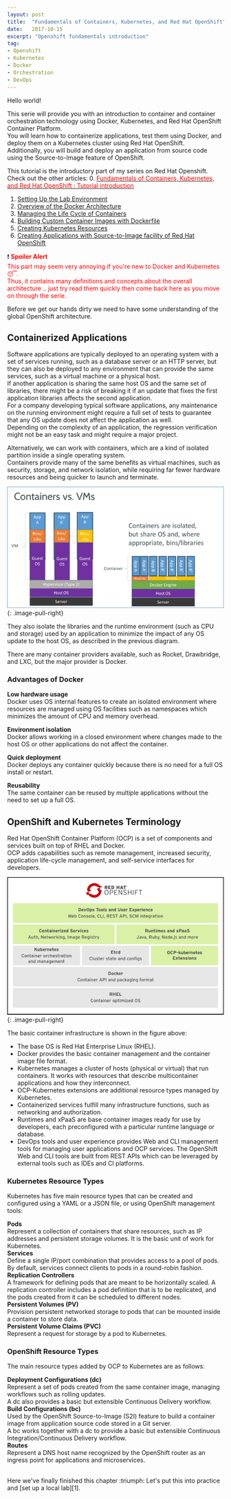 ```yaml
---
layout: post
title:  "Fundamentals of Containers, Kubernetes, and Red Hat OpenShift"
date:   2017-10-15
excerpt: "Openshift fundamentals introduction"
tag:
- Openshift
- Kubernetes
- Docker
- Orchestration
- DevOps
---
```


[//]: # (ToDo: add links to other articles)

Hello world!  
  
This serie will provide you with an introduction to container and container orchestration technology using Docker, Kubernetes, and Red Hat OpenShift Container Platform.  
You will learn how to containerize applications, test them using Docker, and deploy them on a Kubernetes cluster using Red Hat OpenShift.  
Additionally, you will build and deploy an application from source code using the Source-to-Image feature of OpenShift.

This tutorial is the introductory part of my series on Red Hat Openshift. Check out the other articles:
0. [<span style="color:red">Fundamentals of Containers, Kubernetes, and Red Hat OpenShift : Tutorial introduction</span>][0]
1. [Setting Up the Lab Environment][1]
2. [Overview of the Docker Architecture][2]
3. [Managing the Life Cycle of Containers][3]
4. [Building Custom Container Images with Dockerfile][4]
5. [Creating Kubernetes Resources][5]
6. [Creating Applications with Source-to-Image facility of Red Hat OpenShift][6]


:exclamation: <span style="color:red"> **Spoiler Alert**</span>  
<span style="color:red"> This part may seem very annoying if you're new to Docker and Kubernetes :sleeping:.  
Thus, it contains many definitions and concepts about the overall architecture .. just try read them quickly then come back here as you move on through the serie. </span>

Before we get our hands dirty we need to have some understanding of the global OpenShift architecture.  


## Containerized Applications

Software applications are typically deployed to an operating system with a set of services running, such as a database server or an HTTP server, but they can also be deployed to any environment that can provide the same services, such as a virtual machine or a physical host.  
If another application is sharing the same host OS and the same set of libraries, there might be a risk of breaking it if an update that fixes the first application libraries affects the second application.  
For a company developing typical software applications, any maintenance on the running environment might require a full set of tests to guarantee that any OS update does not affect the application as well.  
Depending on the complexity of an application, the regression verification might not be an easy task and might require a major project.

Alternatively, we can work with containers, which are a kind of isolated partition inside a single operating system.  
Containers provide many of the same benefits as virtual machines, such as security, storage, and network isolation, while requiring far fewer hardware resources and being quicker to launch and terminate. 

![jekyll Image](./../assets/img/02-containers_versus_vm.jpg)
{: .image-pull-right}

  
They also isolate the libraries and the runtime environment (such as CPU and storage) used by an application to minimize the impact of any OS update to the host OS, as described in the previous diagram.  
  
There are many container providers available, such as Rocket, Drawbridge, and LXC, but the major provider is Docker.

### Advantages of Docker

**Low hardware usage**  
Docker uses OS internal features to create an isolated environment where resources are managed using OS facilities such as namespaces which minimizes the amount of CPU and memory overhead.  

**Environment isolation**  
Docker allows working in a closed environment where changes made to the host OS or other applications do not affect the container.

**Quick deployment**  
Docker deploys any container quickly because there is no need for a full OS install or restart.

**Reusability**  
The same container can be reused by multiple applications without the need to set up a full OS. 

## OpenShift and Kubernetes Terminology

Red Hat OpenShift Container Platform (OCP) is a set of components and services built on top of RHEL and Docker.  
OCP adds capabilities such as remote management, increased security, application life-cycle management, and self-service interfaces for developers.

![jekyll Image](./../assets/img/03-openshift_architecture.png)
{: .image-pull-right}

The basic container infrastructure is shown in the figure above:   

- The base OS is Red Hat Enterprise Linux (RHEL).
- Docker provides the basic container management and the container image file format.
- Kubernetes manages a cluster of hosts (physical or virtual) that run containers. It works with resources that describe multicontainer applications and how they interconnect.
- OCP-Kubernetes extensions are additional resource types managed by Kubernetes.
- Containerized services fulfill many infrastructure functions, such as networking and authorization.
- Runtimes and xPaaS are base container images ready for use by developers, each preconfigured with a particular runtime language or database.
- DevOps tools and user experience provides Web and CLI management tools for managing user applications and OCP services. The OpenShift Web and CLI tools are built from REST APIs which can be leveraged by external tools such as IDEs and CI platforms.

### Kubernetes Resource Types

Kubernetes has five main resource types that can be created and configured using a YAML or a JSON file, or using OpenShift management tools:

**Pods**  
Represent a collection of containers that share resources, such as IP addresses and persistent storage volumes. It is the basic unit of work for Kubernetes.  
**Services**  
Define a single IP/port combination that provides access to a pool of pods. By default, services connect clients to pods in a round-robin fashion.  
**Replication Controllers**  
A framework for defining pods that are meant to be horizontally scaled. A replication controller includes a pod definition that is to be replicated, and the pods created from it can be scheduled to different nodes.  
**Persistent Volumes (PV)**  
Provision persistent networked storage to pods that can be mounted inside a container to store data.  
**Persistent Volume Claims (PVC)**  
Represent a request for storage by a pod to Kubernetes.  

### OpenShift Resource Types

The main resource types added by OCP to Kubernetes are as follows:

**Deployment Configurations (dc)**  
Represent a set of pods created from the same container image, managing workflows such as rolling updates.  
A dc also provides a basic but extensible Continuous Delivery workflow.  
**Build Configurations (bc)**  
Used by the OpenShift Source-to-Image (S2I) feature to build a container image from application source code stored in a Git server.  
A bc works together with a dc to provide a basic but extensible Continuous Integration/Continuous Delivery workflow.  
**Routes**  
Represent a DNS host name recognized by the OpenShift router as an ingress point for applications and microservices.  
  
<br>  
Here we've finally finished this chapter :triumph:  
Let's put this into practice and [set up a local lab][1].


[0]: https://jerbiahmed.github.io/introduction
[1]: https://jerbiahmed.github.io/setting-up-openshift-lab
[2]: https://jerbiahmed.github.io/docker-overview/
[3]: https://jerbiahmed.github.io/docker-life-cycle
[4]: https://jerbiahmed.github.io/
[5]: https://jerbiahmed.github.io/
[6]: https://jerbiahmed.github.io/
[7]: https://developers.redhat.com/products/cdk/download
[8]: https://github.com/openshift/origin/releases